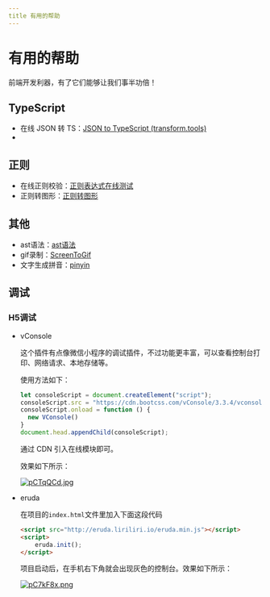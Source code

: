 ```yaml
---
title 有用的帮助
---
```

# 有用的帮助
前端开发利器，有了它们能够让我们事半功倍！

## TypeScript

- 在线 JSON 转 TS：[JSON to TypeScript (transform.tools)](https://transform.tools/json-to-typescript)
- 

## 正则

- 在线正则校验：[正则表达式在线测试](https://c.runoob.com/front-end/854/)
- 正则转图形：[正则转图形](https://regexper.com/)

## 其他

- ast语法：[ast语法](https://astexplorer.net/)
- gif录制：[ScreenToGif](https://www.screentogif.com/)
- 文字生成拼音：[pinyin](https://pinyin.js.org/)

## 调试

### H5调试

- vConsole

  这个插件有点像微信小程序的调试插件，不过功能更丰富，可以查看控制台打印、网络请求、本地存储等。

  使用方法如下：

  ```js
  let consoleScript = document.createElement("script");
  consoleScript.src = "https://cdn.bootcss.com/vConsole/3.3.4/vconsole.min.js";
  consoleScript.onload = function () {
    new VConsole()
  }
  document.head.appendChild(consoleScript);
  ```

  通过 CDN 引入在线模块即可。

  效果如下所示：

  [![pCTqQCd.jpg](https://s1.ax1x.com/2023/07/19/pCTqQCd.jpg)](https://imgse.com/i/pCTqQCd)

- eruda

  在项目的`index.html`文件里加入下面这段代码

  ```html
  <script src="http://eruda.liriliri.io/eruda.min.js"></script>
  <script>
      eruda.init();
  </script>
  ```

  项目启动后，在手机右下角就会出现灰色的控制台。效果如下所示：

  [![pC7kF8x.png](https://s1.ax1x.com/2023/07/19/pC7kF8x.png)](https://imgse.com/i/pC7kF8x)

